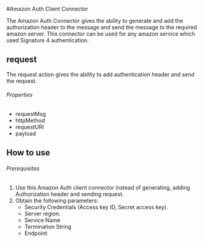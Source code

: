 #Amazon Auth Client Connector

The Amazon Auth Connector gives the ability to generate and add the authorization header to the message and send the
  message to the required amazon server. This connector can be used for any amazon service which used Signature 4
  authentication.

## request
The request action gives the ability to add authentication header and send the request.

###### Properties
  * requestMsg
  * httpMethod
  * requestURI
  * payload

## How to use

###### Prerequisites
1. Use this Amazon Auth client connector instead of generating, adding Authorization header and sending request.
2. Obtain the following parameters:
    * Security Credentials (Access key ID, Secret access key).
    * Server region.
    * Service Name
    * Termination String
    * Endpoint